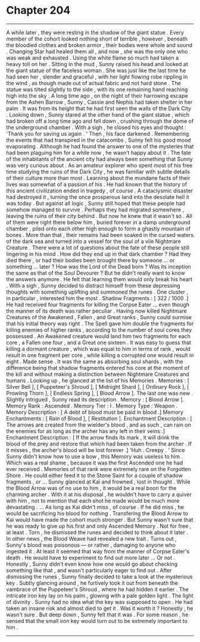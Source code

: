 
# Chapter 204


---

A while later , they were resting in the shadow of the giant statue . Every member of the cohort looked nothing short of terrible , however , beneath the bloodied сlothes and broken armor , their bodies were whole and sound .
Changing Star had healed them all , and now , she was the only one who was weak and exhausted . Using the white flame so much had taken a heavy toll on her .
Sitting in the mud , Sunny raised his head and looked at the giant statue of the faceless woman . She was just like the last time he had seen her , slender and graceful , with her light flowing robe rippling in the wind , as though made out of actual fabric and not hard stone .
The statue was tilted slightly to the side , with its one remaining hand reaching high into the sky . A long time ago , on the night of their harrowing escape from the Ashen Barrow , Sunny , Cassie and Nephis had taken shelter in her palm .
It was from its height that he had first seen the walls of the Dark City .
Looking down , Sunny stared at the other hand of the giant statue , which had broken off a long time ago and fell down , crushing through the dome of the underground chamber .
With a sigh , he closed his eyes and thought :
'Thank you for saving us again . '
Then , his face darkened .
Remembering the events that had transpired in the catacombs , Sunny felt his good mood evaporating . Although he had found the answer to one of the mysteries that had been plaguing him for a while now , he wasn't happy about it .
The fate of the inhabitants of the ancient city had always been something that Sunny was very curious about . As an amateur explorer who spent most of his free time studying the ruins of the Dark City , he was familiar with subtle details of their culture more than most . Learning about the mundane facts of their lives was somewhat of a passion of his .
He had known that the history of this ancient civilization ended in tragedy , of course . A cataclysmic disaster had destroyed it , turning the once prosperous land into the desolate hell it was today . But against all logic , Sunny still hoped that these people had somehow managed to survive .
Perhaps they had migrated somewhere , leaving the ruins of their city behind .
But now he knew that it wasn't so . All of them were right there below him , buried forever in a damp underground chamber , piled onto each other high enough to form a ghastly mountain of bones . More than that , their remains had been soaked in the cursed waters of the dark sea and turned into a vessel for the soul of a vile Nightmare Creature .
There were a lot of questions about the fate of these people still lingering in his mind . How did they end up in that dark chamber ? Had they died there , or had their bodies been brought there by someone … or something … later ? How was the Lord of the Dead born ? Was its inception the same as that of the Soul Devourer ?
But he didn't really want to know the answers anymore . He felt that learning them would only break his heart .
With a sigh , Sunny decided to distract himself from these depressing thoughts with something uplifting and summoned the runes .
One cluster , in particular , interested him the most .
Shadow Fragments : [ 322 / 1000 .]
He had received four fragments for killing the Corpse Eater … even though the manner of its death was rather peculiar . Having now killed Nightmare Creatures of the Awakened , Fallen , and Great ranks , Sunny could surmise that his initial theory was right .
The Spell gave him double the fragments for killing enemies of higher ranks , according to the number of soul cores they possessed . An Awakened creature would land him two fragments for each core , a Fallen one four , and a Great one sixteen .
It was easy to guess that killing a dormant creature , which was equal to him in terms of rank , would result in one fragment per core , while killing a corrupted one would result in eight .
Made sense . It was the same as absorbing soul shards , with the difference being that shadow fragments entered his core at the moment of the kill and without making a distinction between Nightmare Creatures and humans .
Looking up , he glanced at the list of his Memories .
Memories : [ Silver Bell ], [ Puppeteer's Shroud ], [ Midnight Shard ], [ Ordinary Rock ], [ Prowling Thorn ], [ Endless Spring ], [ Blood Arrow ].
The last one was new . Slightly intrigued , Sunny read its description .
Memory : [ Blood Arrow ].
Memory Rank : Ascended .
Memory Tier : I .
Memory Type : Weapon .
Memory Description : [ A debt of blood must be paid in blood .]
Memory Enchantments : [ Rain of Blood ], [ Restitution ].
Enchantment Description : [ The arrows are created from the wielder's blood , and as such , can rain on the enemies for as long as the archer has any left in their veins .]
Enchantment Description : [ If the arrow finds its mark , it will drink the blood of the prey and restore that which had been taken from the archer . If it misses , the archer's blood will be lost forever .]
'Huh . Creepy . '
Since Sunny didn't know how to use a bow , this Memory was useless to him . Which was a real shame , because it was the first Ascended one he had ever received . Memories of that rank were extremely rare on the Forgotten Shore .
He could either feed it to the Stone Saint for a couple of shadow fragments , or …
Sunny glanced at Kai and frowned , lost in thought . While the Blood Arrow was of no use to him , it would be a real boon for the charming archer . With it at his disposal , he wouldn't have to carry a quiver with him , not to mention that each shot he made would be much more devastating .
… As long as Kai didn't miss , of course . If he did miss , he would be sacrificing his blood for nothing .
Transfering the Blood Arrow to Kai would have made the cohort much stronger . But Sunny wasn't sure that he was ready to give up his first and only Ascended Memory . Not for free , at least .
Torn , he dismissed the runes and decided to think about it later .
In other news , the Blood Weave had revealed a new trait . Turns out , Sunny's blood was poisonous — or rather , damaging to anyone who ingested it . At least it seemed that way from the manner of Corpse Eater's death . He would have to experiment to find out more later ...
Or not . Honestly , Sunny didn't even know how one would go about checking something like that , and wasn't particularly eager to find out .
After dismissing the runes , Sunny finally decided to take a look at the mysterious key . Subtly glancing around , he furtively took it out from beneath the vambrace of the Puppeteer's Shroud , where he had hidden it earlier .
The intricate iron key lay on his palm , glowing with a pale golden light .
The light of divinity .
Sunny had no idea what the key was supposed to open .
He had taken an insane risk and almost died to get it . Was it worth it ?
Honestly , he wasn't sure .
But deep down , Sunny felt that it was . For some reason , he sensed that the small iron key would turn out to be extremely important to him .

---

